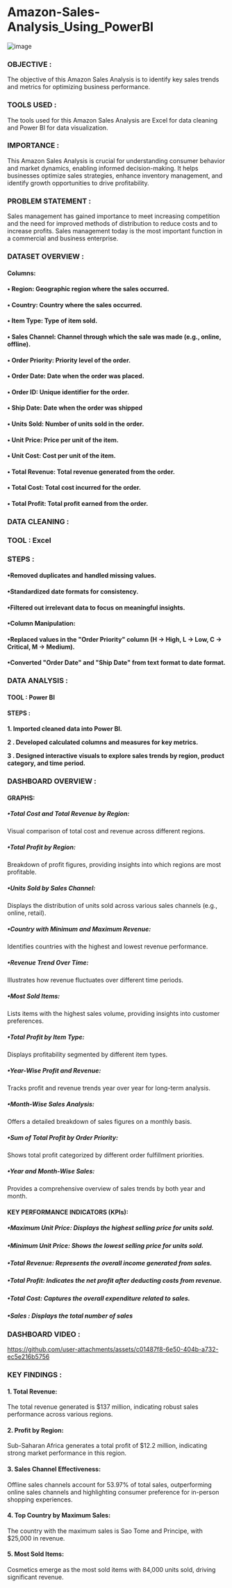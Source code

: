 # Amazon-Sales-Analysis_Using_PowerBI
![image](https://github.com/user-attachments/assets/5f7661b2-ba86-4782-81d0-51dc48035750)


### OBJECTIVE : 
The objective of this Amazon Sales Analysis is to identify key sales
trends and metrics for optimizing business performance.

### TOOLS USED : 
The tools used for this Amazon Sales Analysis are Excel for data
cleaning and Power BI for data visualization.

### IMPORTANCE : 
This Amazon Sales Analysis is crucial for understanding consumer
behavior and market dynamics, enabling informed decision-making. It helps businesses
optimize sales strategies, enhance inventory management, and identify growth
opportunities to drive profitability.

### PROBLEM STATEMENT :
Sales management has gained importance to meet increasing competition and the need for improved methods of distribution to reduce costs and to increase profits. Sales management today is the most important function in a commercial and business enterprise.

### DATASET OVERVIEW :
#### Columns:
#### • Region: Geographic region where the sales occurred.
#### • Country: Country where the sales occurred.
#### • Item Type: Type of item sold.
#### • Sales Channel: Channel through which the sale was made (e.g., online, offline).
#### • Order Priority: Priority level of the order.
#### • Order Date: Date when the order was placed.
#### • Order ID: Unique identifier for the order.
#### • Ship Date: Date when the order was shipped
#### • Units Sold: Number of units sold in the order.
#### • Unit Price: Price per unit of the item.
#### • Unit Cost: Cost per unit of the item.
#### • Total Revenue: Total revenue generated from the order.
#### • Total Cost: Total cost incurred for the order.
#### • Total Profit: Total profit earned from the order.

### DATA CLEANING :
### TOOL : Excel
### STEPS : 
#### •Removed duplicates and handled missing values.
#### •Standardized date formats for consistency.
#### •Filtered out irrelevant data to focus on meaningful insights.
#### •Column Manipulation:
#### •Replaced values in the "Order Priority" column (H -> High, L -> Low, C -> Critical, M -> Medium).
#### •Converted "Order Date" and "Ship Date" from text format to date format.

### DATA ANALYSIS :
#### TOOL : Power BI
#### STEPS : 
**1. Imported cleaned data into Power BI.**

**2 . Developed calculated columns and measures for key metrics.**

**3 . Designed interactive visuals to explore sales trends by region, product category, and time period.**

### DASHBOARD OVERVIEW :
#### GRAPHS:
##### •Total Cost and Total Revenue by Region: 
Visual comparison of total cost and revenue across different regions.
##### •Total Profit by Region:
Breakdown of profit figures, providing insights into which regions are most profitable.
##### •Units Sold by Sales Channel: 
Displays the distribution of units sold across various sales channels (e.g., online, retail).
##### •Country with Minimum and Maximum Revenue: 
Identifies countries with the highest and lowest revenue performance.
##### •Revenue Trend Over Time: 
Illustrates how revenue fluctuates over different time periods.
##### •Most Sold Items: 
Lists items with the highest sales volume, providing insights into customer preferences.
##### •Total Profit by Item Type: 
Displays profitability segmented by different item types.
##### •Year-Wise Profit and Revenue: 
Tracks profit and revenue trends year over year for long-term analysis.
##### •Month-Wise Sales Analysis: 
Offers a detailed breakdown of sales figures on a monthly basis.
##### •Sum of Total Profit by Order Priority: 
Shows total profit categorized by different order fulfillment priorities.
##### •Year and Month-Wise Sales: 
Provides a comprehensive overview of sales trends by both year and month.

#### KEY PERFORMANCE INDICATORS (KPIs):
##### •Maximum Unit Price: Displays the highest selling price for units sold.
##### •Minimum Unit Price: Shows the lowest selling price for units sold.
##### •Total Revenue: Represents the overall income generated from sales.
##### •Total Profit: Indicates the net profit after deducting costs from revenue.
##### •Total Cost: Captures the overall expenditure related to sales.
##### •Sales : Displays the total number of sales 

### DASHBOARD VIDEO :
https://github.com/user-attachments/assets/c01487f8-6e50-404b-a732-ec5e216b5756

### KEY FINDINGS :

#### 1. Total Revenue: 
The total revenue generated is $137 million, indicating robust sales performance across various regions.
#### 2. Profit by Region: 
Sub-Saharan Africa generates a total profit of $12.2 million, indicating strong market performance in this region.
#### 3. Sales Channel Effectiveness: 
Offline sales channels account for 53.97% of total sales, outperforming online sales channels and highlighting consumer preference for in-person shopping experiences.
#### 4. Top Country by Maximum Sales: 
The country with the maximum sales is Sao Tome and Principe, with $25,000 in revenue.
#### 5. Most Sold Items: 
Cosmetics emerge as the most sold items with 84,000 units sold, driving significant revenue.

